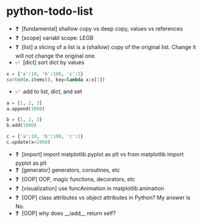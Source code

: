 # python-todo-list

* ❓ &nbsp;[fundamental] shallow copy vs deep copy, values vs references
* ❓ &nbsp;[scope] variabl scope: LEGB
* ❓ &nbsp;[list] a slicing of a list is a (shallow) copy of the original list. Change it will not change the original one.
* ✅ &nbsp;[dict] sort dict by values
```python
x = {'a':10, 'b':100, 'c':1}
sorted(x.items(), key=lambda x:x[1])
```
* ✅ &nbsp;add to list, dict, and set
```python
a = [1, 2, 3]
a.append(1000)

b = {1, 2, 3}
b.add(1000)

c = {'a':10, 'b':100, 'c':1}
c.update(x=1000)
```
* ❓ &nbsp;[import] import matplotlib.pyplot as plt vs from matplotlib import pyplot as plt
* ❓ &nbsp;[generator] generators, coroutines, etc
* ❓ &nbsp;[OOP] OOP, magic functions, decorators, etc
* ❓ &nbsp;[visualization] use funcAnimation in matplotlib.animation
* ❓ &nbsp;[OOP] class attributes vs object attributes in Python? My answer is No.
* ❓ &nbsp;[OOP] why does \_\_iadd\_\_ return self?

